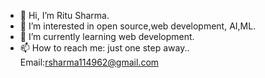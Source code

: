 - 👋 Hi, I’m Ritu Sharma.
- 👀 I’m interested in open source,web development, AI,ML. 
- 🌱 I’m currently learning web development. 
- 📫 How to reach me: just one step away..
     Email:rsharma114962@gmail.com 

<!---
Ritu84/Ritu84 is a ✨ special ✨ repository because its `README.md` (this file) appears on your GitHub profile.
You can click the Preview link to take a look at your changes.
--->
